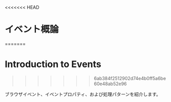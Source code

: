 <<<<<<< HEAD
# イベント概論
=======
# Introduction to Events
>>>>>>> 6ab384f2512902d74e4b0ff5a6be60e48ab52e96

ブラウザイベント、イベントプロパティ、および処理パターンを紹介します。
